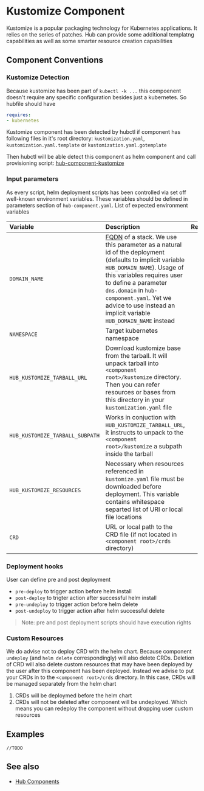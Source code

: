 # Kustomize Component

Kustomize is a popular packaging technology for Kubernetes applications. It relies on the series of patches. Hub can provide some additional templatng capabilities as well as some smarter resource creation capabilities

## Component Conventions

### Kustomize Detection

Because kustomize has been part of `kubectl -k ...` this compoenent doesn't require any specific configuration besides just a kubernetes. So hubfile should have

```yaml
requires:
- kubernetes
```

Kustomize component has been detected by hubctl if component has following files in it's root directory:  `kustomization.yaml`, `kustomization.yaml.template` or `kustomization.yaml.gotemplate`

Then hubctl will be able detect this component as helm component and call provisioning script: [hub-component-kustomize](https://github.com/epam/hub-extensions/blob/master/hub-component-kustomize)

### Input parameters

As every script, helm deployment scripts has been controlled via set off well-known environment variables. These variables should be defined in parameters section of `hub-component.yaml`. List of expected environment variables

| Variable   | Description | Required
| :-------- | :-------- | :-: |
| `DOMAIN_NAME` | [FQDN](https://en.wikipedia.org/wiki/Fully_qualified_domain_name) of a stack. We use this parameter as a natural id of the deployment (defaults to implicit variable `HUB_DOMAIN_NAME`). Usage of this variables requires user to define a parameter `dns.domain` in `hub-component.yaml`. Yet we advice to use instead an implicit variable `HUB_DOMAIN_NAME` instead |  |
| `NAMESPACE` | Target kubernetes namespace | x |
| `HUB_KUSTOMIZE_TARBALL_URL` | Download kustomize base from the tarball. It will unpack tarball into `<component root>/kustomize` directory. Then you can refer resources or bases from this directory in your `kustomization.yaml` file | |
| `HUB_KUSTOMIZE_TARBALL_SUBPATH` | Works in conjuction with `HUB_KUSTOMIZE_TARBALL_URL`, it instructs to unpack to the `<component root>/kustomize` a subpath inside the tarball | |
| `HUB_KUSTOMIZE_RESOURCES` | Necessary when resources referenced in `kustomize.yaml` file must be downloaded before deployment. This variable contains whitespace separted list of URI or local file locations | |
| `CRD` | URL or local path to the CRD file (if not located in `<component root>/crds` directory)  | |

### Deployment hooks

User can define pre and post deployment

* `pre-deploy` to trigger action before helm install
* `post-deploy` to trigter action after successful helm install
* `pre-undeploy` to trigger action before helm delete
* `post-undeploy` to trigger action after helm successful delete

> Note: pre and post deployment scripts should have execution rights

### Custom Resources

We do advise not to deploy CRD with the helm chart. Because component `undeploy` (and `helm delete` correspondingly) will also delete CRDs. Deletion of CRD will also delete custom resources that may have been deployed by the user after this component has been deployed. Instead we advise to put your CRDs in to the  `<component root>/crds` directory. In this case, CRDs will be managed separately from the helm chart

1. CRDs will be deploymed before the helm chart
2. CRDs will not be deleted after component will be undeployed. Which means you can redeploy the component without dropping user custom resources

## Examples

`//TODO`

## See also

* [Hub Components](hub-component.md)
